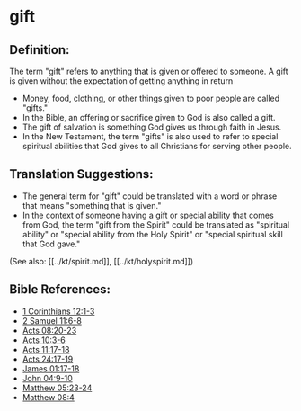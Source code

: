 # gift #

## Definition: ##

The term "gift" refers to anything that is given or offered to someone. A gift is given without the expectation of getting anything in return

* Money, food, clothing, or other things given to poor people are called "gifts."
* In the Bible, an offering or sacrifice given to God is also called a gift.
* The gift of salvation is something God gives us through faith in Jesus.
* In the New Testament, the term "gifts" is also used to refer to special spiritual abilities that God gives to all Christians for serving other people.

## Translation Suggestions: ##

* The general term for "gift" could be translated with a word or phrase that means "something that is given."
* In the context of someone having a gift or special ability that comes from God, the term "gift from the Spirit" could be translated as "spiritual ability" or "special ability from the Holy Spirit" or "special spiritual skill that God gave."

(See also: [[../kt/spirit.md]], [[../kt/holyspirit.md]])

## Bible References: ##

* [1 Corinthians 12:1-3](en/tn/1co/help/12/01)
* [2 Samuel 11:6-8](en/tn/2sa/help/11/06)
* [Acts 08:20-23](en/tn/act/help/08/20)
* [Acts 10:3-6](en/tn/act/help/10/03)
* [Acts 11:17-18](en/tn/act/help/11/17)
* [Acts 24:17-19](en/tn/act/help/24/17)
* [James 01:17-18](en/tn/jas/help/01/17)
* [John 04:9-10](en/tn/jhn/help/04/09)
* [Matthew 05:23-24](en/tn/mat/help/05/23)
* [Matthew 08:4](en/tn/mat/help/08/04)